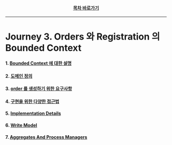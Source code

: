 <div align="center">

#### [목차 바로가기](https://github.com/dhslrl321/cqrs-journey-korean-ver/blob/master/Table%20of%20Contents.mdwn)

</div>

---

# Journey 3. Orders 와 Registration 의 Bounded Context

#### 1. [Bounded Context 에 대한 설명](https://github.com/dhslrl321/cqrs-journey-korean-ver/blob/master/part01-journey/journey03/01.%20Bounded%20Context%20에%20대한%20설명.mdwn)

#### 2. [도메인 정의](https://github.com/dhslrl321/cqrs-journey-korean-ver/blob/master/part01-journey/journey03/02.%20도메인%20정의.mdwn)

#### 3. [order 를 생성하기 위한 요구사항](https://github.com/dhslrl321/cqrs-journey-korean-ver/blob/master/part01-journey/journey03/03.%20order%20을%20생성하기%20위한%20요구사항.mdwn)

#### 4. [구현을 위한 다양한 접근법](https://github.com/dhslrl321/cqrs-journey-korean-ver/blob/master/part01-journey/journey03/04.%20구현을%20위한%20다양한%20접근법.mdwn)

#### 5. [Implementation Details](https://github.com/dhslrl321/cqrs-journey-korean-ver/blob/master/part01-journey/journey03/05.%20Implementation%20Details.mdwn)

#### 6. [Write Model](https://github.com/dhslrl321/cqrs-journey-korean-ver/blob/master/part01-journey/journey03/06.%20Write%20Model.mdwn)

#### 7. [Aggregates And Process Managers](https://github.com/dhslrl321/cqrs-journey-korean-ver/blob/master/part01-journey/journey03/07.%20Aggregates%20and%20Process%20managers.mdwn)
